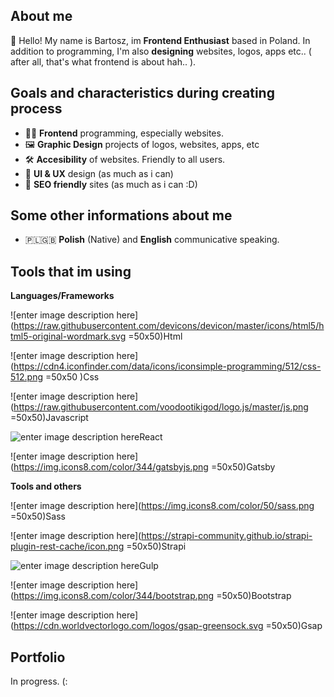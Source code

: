 

## About me 

👋 Hello!
 My name is Bartosz, im **Frontend Enthusiast** based in Poland. 
 In addition to programming, I'm also **designing** websites, logos, apps etc.. ( after all, that's what frontend is about hah.. ).

## Goals and characteristics during creating process

 - 👨‍💻 **Frontend** programming, especially websites.
 - 🖼 **Graphic Design** projects of logos, websites, apps, etc 
 - 🛠 **Accesibility** of websites. Friendly to all users.
 - 🧠 **UI & UX** design (as much as i can)
 - 🤖 **SEO friendly** sites (as much as i can :D)

## Some other informations about me
 - 🇵🇱🇬🇧 **Polish** (Native) and **English** communicative speaking.

## Tools that im using

 **Languages/Frameworks**

![enter image description here](https://raw.githubusercontent.com/devicons/devicon/master/icons/html5/html5-original-wordmark.svg =50x50)Html 

![enter image description here](https://cdn4.iconfinder.com/data/icons/iconsimple-programming/512/css-512.png =50x50 )Css

![enter image description here](https://raw.githubusercontent.com/voodootikigod/logo.js/master/js.png =50x50)Javascript

![enter image description here](https://upload.wikimedia.org/wikipedia/commons/thumb/a/a7/React-icon.svg/50px-React-icon.svg.png )React

![enter image description here](https://img.icons8.com/color/344/gatsbyjs.png =50x50)Gatsby

 **Tools and others**

![enter image description here](https://img.icons8.com/color/50/sass.png =50x50)Sass

![enter image description here](https://strapi-community.github.io/strapi-plugin-rest-cache/icon.png =50x50)Strapi

![enter image description here](https://upload.wikimedia.org/wikipedia/commons/thumb/7/72/Gulp.js_Logo.svg/40px-Gulp.js_Logo.svg.png )Gulp

![enter image description here](https://img.icons8.com/color/344/bootstrap.png =50x50)Bootstrap

![enter image description here](https://cdn.worldvectorlogo.com/logos/gsap-greensock.svg =50x50)Gsap

## Portfolio
In progress. (:

